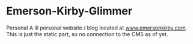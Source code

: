 # Emerson-Kirby-Glimmer
Personal
A lil personal website / blog located at www.emersonkirby.com.
This is just the static part, so no connection to the CMS as of yet.  
